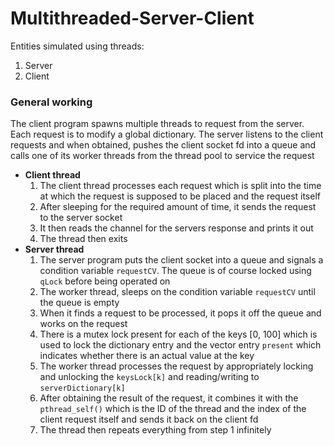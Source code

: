 # Multithreaded-Server-Client

Entities simulated using threads:

1. Server
2. Client

### General working

The client program spawns multiple threads to request from the server. Each request is to modify a global dictionary. The server listens to the client requests and when obtained, pushes the client socket fd into a queue and calls one of its worker threads from the thread pool to service the request

- **Client thread**
  1. The client thread processes each request which is split into the time at which the request is supposed to be placed and the request itself
  2. After sleeping for the required amount of time, it sends the request to the server socket
  3. It then reads the channel for the servers response and prints it out
  4. The thread then exits
- **Server thread**
  1. The server program puts the client socket into a queue and signals a condition variable `requestCV`. The queue is of course locked using `qLock` before being operated on
  2. The worker thread, sleeps on the condition variable `requestCV` until the queue is empty
  3. When it finds a request to be processed, it pops it off the queue and works on the request
  4. There is a mutex lock present for each of the keys [0, 100] which is used to lock the dictionary entry and the vector entry `present` which indicates whether there is an actual value at the key
  5. The worker thread processes the request by appropriately locking and unlocking the `keysLock[k]` and reading/writing to `serverDictionary[k]`
  6. After obtaining the result of the request, it combines it with the `pthread_self()` which is the ID of the thread and the index of the client request itself and sends it back on the client fd
  7. The thread then repeats everything from step 1 infinitely

